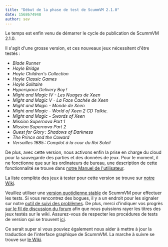 ```yaml
---
title: "Début de la phase de test de ScummVM 2.1.0"
date: 1568674948
author: sev
---
```


Le temps est enfin venu de démarrer le cycle de publication de ScummVM 2.1.0.

Il s'agit d'une grosse version, et ces nouveaux jeux nécessitent d'être testés :

*   *Blade Runner*
*   *Hoyle Bridge*
*   *Hoyle Children's Collection*
*   *Hoyle Classic Games*
*   *Hoyle Solitaire*
*   *Hyperspace Delivery Boy !*
*   *Might and Magic IV - Les Nuages de Xeen*
*   *Might and Magic V - La Face Cachée de Xeen*
*   *Might and Magic - Monde de Xeen*
*   *Might and Magic - World of Xeen 2 CD Talkie.*
*   *Might and Magic - Swords of Xeen*
*   *Mission Supernova Part 1*
*   *Mission Supernova Part 2*
*   *Quest for Glory : Shadows of Darkness*
*   *The Prince and the Coward*
*   *Versailles 1685 : Complot à la cour du Roi Soleil*

De plus, avec cette version, nous activons enfin la prise en charge du cloud pour la sauvegarde des parties et des données de jeux. Pour le moment, il ne fonctionne que sur les ordinateurs de bureau, une description de cette fonctionnalité se trouve dans [notre Manuel de l'utilisateur](https://wiki.scummvm.org/index.php?title=User_Manual/Using_Cloud_and_LAN_features).

La liste complète des jeux à tester pour cette version se trouve sur [notre Wiki](https://wiki.scummvm.org/index.php?title=Release_Testing/2.1.0).

Veuillez utiliser une [version quotidienne stable](https://buildbot.scummvm.org/builds.html) de ScummVM pour effectuer les tests. Si vous rencontrez des bogues, il y a un endroit pour les signaler sur notre [outil de suivi des problèmes](https://bugs.scummvm.org/). De plus, merci d'indiquer vos progrès [sur le fil de discussion du forum](https://forums.scummvm.org/viewtopic.php?f=1&amp;t=14945) afin que nous puissions rayer les titres des jeux testés sur le wiki. Assurez-vous de respecter les procédures de tests de version qui se trouvent [ici](https://wiki.scummvm.org/index.php?title=Release_Testing).

Ce serait super si vous pouviez également nous aider à mettre à jour la traduction de l'interface graphique de ScummVM. La marche à suivre se trouve sur [le Wiki](https://wiki.scummvm.org/index.php?title=HOWTO-Translate_ScummVM_GUI).
